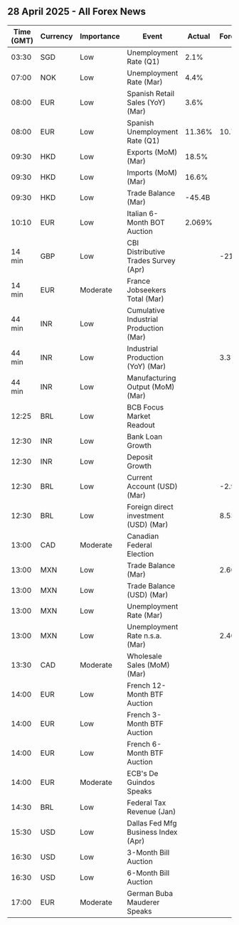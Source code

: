 ## 28 April 2025 - All Forex News

| Time (GMT) | Currency | Importance | Event | Actual | Forecast | Previous |
|------|----------|------------|-------|--------|----------|----------|
| 03:30 | SGD | Low | Unemployment Rate (Q1) | 2.1% |  | 1.9% |
| 07:00 | NOK | Low | Unemployment Rate (Mar) | 4.4% |  | 3.8% |
| 08:00 | EUR | Low | Spanish Retail Sales (YoY) (Mar) | 3.6% |  | 3.6% |
| 08:00 | EUR | Low | Spanish Unemployment Rate (Q1) | 11.36% | 10.70% | 10.61% |
| 09:30 | HKD | Low | Exports (MoM) (Mar) | 18.5% |  | 15.4% |
| 09:30 | HKD | Low | Imports (MoM) (Mar) | 16.6% |  | 11.8% |
| 09:30 | HKD | Low | Trade Balance (Mar) | -45.4B |  | -36.3B |
| 10:10 | EUR | Low | Italian 6-Month BOT Auction | 2.069% |  | 2.268% |
| 14 min | GBP | Low | CBI Distributive Trades Survey (Apr) |  | -21 | -41 |
| 14 min | EUR | Moderate | France Jobseekers Total (Mar) |  |  | 3,229.0K |
| 44 min | INR | Low | Cumulative Industrial Production (Mar) |  |  | 4.10% |
| 44 min | INR | Low | Industrial Production (YoY) (Mar) |  | 3.3% | 2.9% |
| 44 min | INR | Low | Manufacturing Output (MoM) (Mar) |  |  | 2.9% |
| 12:25 | BRL | Low | BCB Focus Market Readout |  |  |  |
| 12:30 | INR | Low | Bank Loan Growth |  |  | 11.0% |
| 12:30 | INR | Low | Deposit Growth |  |  | 10.1% |
| 12:30 | BRL | Low | Current Account (USD) (Mar) |  | -2.95B | -8.76B |
| 12:30 | BRL | Low | Foreign direct investment (USD) (Mar) |  | 8.53B | 9.30B |
| 13:00 | CAD | Moderate | Canadian Federal Election |  |  |  |
| 13:00 | MXN | Low | Trade Balance (Mar) |  | 2.600B | 2.212B |
| 13:00 | MXN | Low | Trade Balance (USD) (Mar) |  |  | 1.269B |
| 13:00 | MXN | Low | Unemployment Rate (Mar) |  |  | 2.70% |
| 13:00 | MXN | Low | Unemployment Rate n.s.a. (Mar) |  | 2.40% | 2.50% |
| 13:30 | CAD | Moderate | Wholesale Sales (MoM) (Mar) |  |  | 0.3% |
| 14:00 | EUR | Low | French 12-Month BTF Auction |  |  | 1.893% |
| 14:00 | EUR | Low | French 3-Month BTF Auction |  |  | 2.121% |
| 14:00 | EUR | Low | French 6-Month BTF Auction |  |  | 2.027% |
| 14:00 | EUR | Moderate | ECB's De Guindos Speaks |  |  |  |
| 14:30 | BRL | Low | Federal Tax Revenue (Jan) |  |  | 261.30B |
| 15:30 | USD | Low | Dallas Fed Mfg Business Index (Apr) |  |  | -16.3 |
| 16:30 | USD | Low | 3-Month Bill Auction |  |  | 4.225% |
| 16:30 | USD | Low | 6-Month Bill Auction |  |  | 4.050% |
| 17:00 | EUR | Moderate | German Buba Mauderer Speaks |  |  |  |
